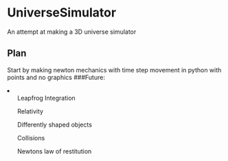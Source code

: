 # UniverseSimulator
An attempt at making a 3D universe simulator

## Plan
Start by making newton mechanics with time step movement in python with points and no graphics
###Future:
<li>
	<ul>Leapfrog Integration</ul>
	<ul>Relativity</ul>
	<ul>Differently shaped objects</ul>
	<ul>Collisions</ul>
	<ul>Newtons law of restitution</ul>
</li>